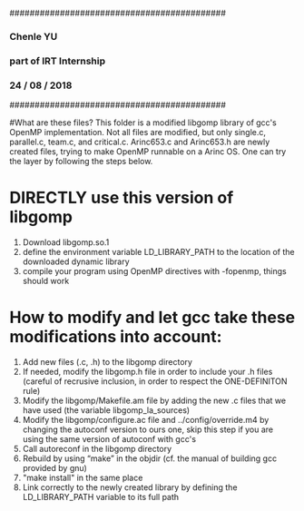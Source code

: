 ###########################################
###		Chenle YU		###
###	part of IRT Internship		###
###	24 / 08 / 2018 			###
###########################################

#What are these files?
This folder is a modified libgomp library of gcc's OpenMP implementation.
Not all files are modified, but only single.c, parallel.c, team.c, and critical.c.
Arinc653.c and Arinc653.h are newly created files, trying to make OpenMP runnable on 
a Arinc OS. One can try the layer by following the steps below.



# DIRECTLY use this version of libgomp
1) Download libgomp.so.1
2) define the environment variable LD_LIBRARY_PATH to the location of the downloaded dynamic library
3) compile your program using OpenMP directives with -fopenmp, things should work

# How to modify and let gcc take these modifications into account:
1) Add new files (.c, .h) to the libgomp directory
2) If needed, modify the libgomp.h file in order to include your .h files (careful of recrusive inclusion, in order to respect the ONE-DEFINITON rule)
3) Modify the libgomp/Makefile.am file by adding the new .c files that we have used (the variable libgomp_la_sources)
4) Modify the libgomp/configure.ac file and ../config/override.m4 by changing the autoconf version to ours one, skip this step if you are using the same version of autoconf with gcc's 
5) Call autoreconf in the libgomp directory
6) Rebuild by using “make” in the objdir (cf. the manual of building gcc provided by gnu)
7) "make install" in the same place
8) Link correctly to the newly created library by defining the LD_LIBRARY_PATH variable to its full path
